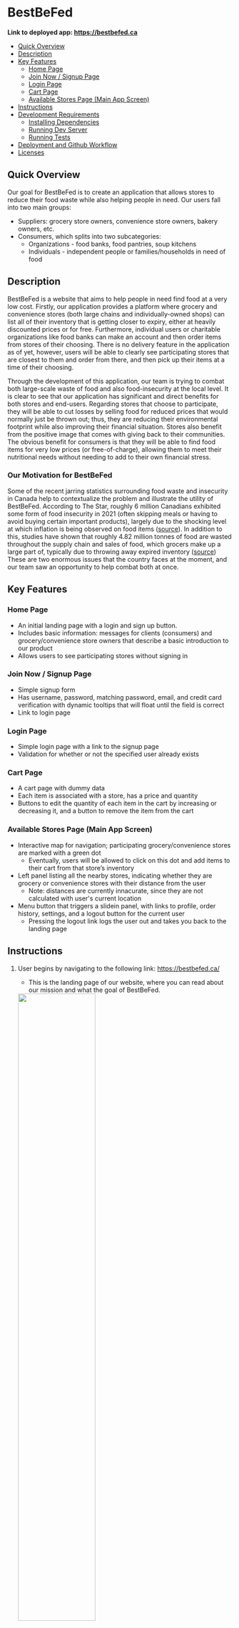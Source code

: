 # BestBeFed

**Link to deployed app: <https://bestbefed.ca>**

- [Quick Overview](#quick-overview)
- [Description](#description)
- [Key Features](#key-features)
  - [Home Page](#home-page)
  - [Join Now / Signup Page](#join-now--signup-page)
  - [Login Page](#login-page)
  - [Cart Page](#cart-page)
  - [Available Stores Page (Main App Screen)](#available-stores-page-main-app-screen)
- [Instructions](#instructions)
- [Development Requirements](#development-requirements)
  - [Installing Dependencies](#installing-dependencies)
  - [Running Dev Server](#running-dev-server)
  - [Running Tests](#running-tests)
- [Deployment and Github Workflow](#deployment-and-github-workflow)
- [Licenses](#licenses)

## Quick Overview

Our goal for BestBeFed is to create an application that allows stores to reduce their food waste while also helping people in need. Our users fall into two main groups:

- Suppliers: grocery store owners, convenience store owners, bakery owners, etc.
- Consumers, which splits into two subcategories:
  - Organizations - food banks, food pantries, soup kitchens
  - Individuals - independent people or families/households in need of food

## Description

BestBeFed is a website that aims to help people in need find food at a very low cost. Firstly, our  application provides a platform where grocery and convenience stores (both large chains and individually-owned shops) can list all of their inventory that is getting closer to expiry, either at heavily discounted prices or for free. Furthermore, individual users or charitable organizations like food banks can make an account and then order items from stores of their choosing. There is no delivery feature in the application as of yet, however, users will be able to clearly see participating stores that are closest to them and order from there, and then pick up their items at a time of their choosing.

Through the development of this application, our team is trying to combat both large-scale waste of food and also food-insecurity at the local level. It is clear to see that our application has significant and direct benefits for both stores and end-users. Regarding stores that choose to participate, they will be able to cut losses by selling food for reduced prices that would normally just be thrown out; thus, they are reducing their environmental footprint while also improving their financial situation. Stores also benefit from the positive image that comes with giving back to their communities. The obvious benefit for consumers is that they will be able to find food items for very low prices (or free-of-charge), allowing them to meet their nutritional needs without needing to add to their own financial stress.

### Our Motivation for BestBeFed

Some of the recent jarring statistics surrounding food waste and insecurity in Canada help to contextualize the problem and illustrate the utility of BestBeFed. According to The Star, roughly 6 million Canadians exhibited some form of food insecurity in 2021 (often skipping meals or having to avoid buying certain important products), largely due to the shocking level at which inflation is being observed on food items ([source](https://www.thestar.com/business/opinion/2022/09/21/when-food-becomes-the-next-expense-you-have-to-cut)). In addition to this, studies have shown that roughly 4.82 million tonnes of food are wasted throughout the supply chain and sales of food, which grocers make up a large part of, typically due to throwing away expired inventory ([source](https://www.cbc.ca/news/canada/toronto/food-waste-report-second-harvest-1.4981728)) These are two enormous issues that the country faces at the moment, and our team saw an opportunity to help combat both at once.

## Key Features

### Home Page

- An initial landing page with a login and sign up button.
- Includes basic information: messages for clients (consumers) and grocery/convenience store owners that describe a basic introduction to our product
- Allows users to see participating stores without signing in

### Join Now / Signup Page

- Simple signup form
- Has username, password, matching password, email, and credit card verification with dynamic tooltips that will float until the field is correct
- Link to login page

### Login Page

- Simple login page with a link to the signup page
- Validation for whether or not the specified user already exists

### Cart Page

- A cart page with dummy data
- Each item is associated with a store, has a price and quantity
- Buttons to edit the quantity of each item in the cart by increasing or decreasing it, and a button to remove the item from the cart

### Available Stores Page (Main App Screen)

- Interactive map for navigation; participating grocery/convenience stores are marked with a green dot
  - Eventually, users will be allowed to click on this dot and add items to their cart from that store’s inventory
- Left panel listing all the nearby stores, indicating whether they are grocery or convenience stores with their distance from the user
  - Note: distances are currently innacurate, since they are not calculated with user's current location
- Menu button that triggers a slidein panel, with links to profile, order history, settings, and a logout button for the current user
  - Pressing the logout link logs the user out and takes you back to the landing page

## Instructions

1. User begins by navigating to the following link: <https://bestbefed.ca/>
   - This is the landing page of our website, where you can read about our mission and what the goal of BestBeFed.

    <img src="./images/homepage.png" width=60%>

2. If the user decides they want to sign up, they would click the “Sign Up” or “Join Now” buttons to register with the platform
    - This takes them to <https://app.bestbefed.ca/register>, where they can create an account.
    - They must enter valid data for each of the fields, following the guidelines of the validation messages that are dynamically rendered under each field as they type.
3. Upon successful sign up (all entered data was valid), the user is met with the following screen, where they should click “Sign in” to login to their new account.
    <img src="./images/signup.png" width=60%>
   - If signup is not successful, the sign up form will render an error message at the top describing the issue (which is almost always because the username is already taken), and the user must fix the problematic data and try again.
    <img src="./images/signup-error.png" width=60%>

- If the registration was successful and the user clicked “Sign In”, they are redirected to <https://app.bestbefed.ca/login>. Here, they must enter the username and password for the account they created. After doing so, they should press “Fight Food Waste” to log in.
  - The user may be met with one of two errors. If they entered a username that doesn’t correspond to any existing user on the platform, they will see this error:
- At sign in, the user will need to enter a valid username - the one they signed up with - to get past this.
  - If the username is valid, but the password they entered does not match to what corresponds for that specific user, they will see this:
    <img src="./images/login-error.png" width=60%>
- If the login was successful, the user will be redirected to <https://app.bestbefed.ca>, where they will see the following page:

    <img src="./images/main-screen.png" width=60%>
- Since it is currently under development, the user will see a scrollable list of “fake stores” which are fetched from our API/database.
  - In the final product, this list would contain real store data from stores that have registered. Clickable on the map would correspond to each store location and bring up information about that particular store. The user would be able to click each store in the list as well, opening up a specific storefront page for it, showing all the items that could be bought and the current order from that store (if applicable).
- Users can click and drag on the map to move it around and see what stores are available around Toronto. The user can also press the location target button in the bottom right to center the map on their location.
- Users can open their cart by clicking on the cart button in the top right. Currently, this leads to a page with dummy items, since we have not yet implemented storefronts or the cart system.
  - On this page, users can change quantities and delete items that they no longer want.
- Users can also open a sidebar by clicking on the overlaid button with three horizontal lines, which has links to their profile, order history, settings for their account, or to logout. (Only logout is currently implemented).
- The search button in the “Nearby” panel is currently not functional, but in the future it will be used to filter stores by name, address, and even available items.

## Development Requirements

Clone the codebase using the git command line (can run on Mac, Windows, and Linux).

```git clone https://github.com/csc301-fall-2022/team-project-20-grocery-store-waste-app-m.git```

### Installing Dependencies

- Download the LTS version of Node.js here: <https://nodejs.org/en/>
- Download Docker and Docker-Compose (to host a local PostgreSQL database). Docker Installation guidelines can be found here:
  - Linux: install [Docker engine](https://docs.docker.com/engine/install/) and [Docker-Compose](https://www.digitalocean.com/community/tutorials/how-to-install-and-use-docker-compose-on-ubuntu-20-04) via command line
- MacOS - Apple Silicon Chip: [install Docker Desktop](https://docs.docker.com/desktop/mac/apple-silicon/)
- MacOS - Intel Chip [install Docker Desktop](https://docs.docker.com/desktop/install/mac-install/)
- Windows [install Docker Desktop](https://docs.docker.com/desktop/install/windows-install/)

### Running Dev Server

- Once one of Docker and Docker-Compose or Docker Desktop is installed, you can start the local database. Beginning at the root directory of the project, run:

    ```pt
    cd backend
    docker-compose up -d
    ```

- Next, we need to start the backend server. Assuming you are still in the /backend directory, run the following commands:

    ```pt
    npm install (to install server dependencies)
    npm run dev (to compile Typescript files, start auto-refresh service, and start server)
    ```

- Finally, we can start the React dev server:

    ```pt
    cd ../frontend (to go back to the root directory, then into the frontend directory)
    npm install (to install React dependencies)
    npm run start
    ```

- The backend server should now be running and connected to the local database, and the frontend should be accessible at <http://localhost:3000/>. If you would like to manually create API requests, they should be directed to the backend server at <http://localhost:8000/>.

### Running Tests

In order to run the tests, in a separate terminal, run the following commands (make sure you have already tried building the server above before testing):

```pt
cd backend (if you are already not in the backend directory)
npm test
```

The tests should begin running in the terminal. For in-depth descriptions of each test, refer to the files located under backend/__tests__. Additionally, if you would like to see the code coverage of each test, you can augment the parameter “test” under “scripts” in the backend package.json file to the value: “jest --coverage”.

## Deployment and Github Workflow

We decided to make use of Gitflow to organize our use of version control through our GitHub repository, since it is fairly easy to understand and implement while still ensuring that bugs are caught before it's too late. It also integrates well with Jira, the system we use for managing and assigning tasks. 

We have a “main” branch where all of our actual releases are pushed onto and hosted. The branch that gets the most attention is the “development” branch, which contains the current working version of our codebase. Anytime we wish to actually work on a new feature or change an existing one, we make a specific feature branch off of “development” that one or two people will work on; features are typically mutually exclusive. Since we use JIRA to track what features need to be implemented via tickets, we use the branch naming strategy of “<ticket_number>/feature/<feature_description>” to make it clear what the purpose of the branch is. Once a feature is done, its branch will then be merged back into “development” using a Pull Request. 

When it comes time to deliver a new stable release of our product, we create a new release of our product by merging the code in the “development” branch to the “main” branch. All pull requests from a feature branch to “development” require at least two approvals before merging. A pull request from “development” to “main” requires all other team members to approve it before the creator merges it into main.

 Beyond this, we also have a CD workflow using Heroku, where code that gets pushed to main is automatically rebuilt and re-deployed on our Heroku Node.js server. Cloudflare is our DNS provider, which is necessary for reaching the homepage and app at our domain (bestbefed.ca). Cloudflare also handles SSL encryption so that the site is secure. Our only other deployed resource is a cloud-hosted PostgreSQL database on AWS’s RDS service, which our backend server interacts with.

## Licenses

The license we are using for our project is GNU GPL v3.0. The rationale for this was that we were more than happy to allow for modifications or re-use of our code in other products, but not for closed-source or proprietary software. We felt like this aligns best with our values (supporting the open-source community, creating a project that isn’t compromised as a result of being profit-motivated). It will also allow the project to live on and be developed further by others, even if we don’t continue to work on it. Finally, having an open-source license ourselves allows us to make use of almost any existing open-source code from other individuals/organizations, which greatly reduces the time and energy necessary to implement new features.
